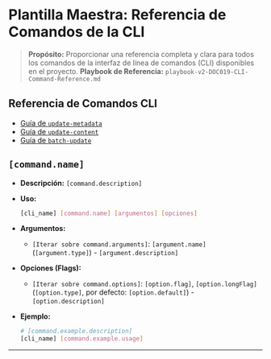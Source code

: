 # Plantilla Maestra: Referencia de Comandos de la CLI

> **Propósito:** Proporcionar una referencia completa y clara para todos los comandos de la interfaz de línea de comandos (CLI) disponibles en el proyecto.
> **Playbook de Referencia:** `playbook-v2-DOC019-CLI-Command-Reference.md`

<!-- 
  INSTRUCCIONES PARA LA IA (Technical Scribe Agent):
  - Tu misión es generar este documento iterando sobre el array `cliReference` en el `master_blueprint.json`.
  - Para cada objeto en el array, genera una sección de comando completa como se detalla a continuación.
-->

## Referencia de Comandos CLI

- [Guía de `update-metadata`](./GUIDE-update-metadata.md)
- [Guía de `update-content`](./GUIDE-update-content.md)
- [Guía de `batch-update`](./GUIDE-batch-update.md)

## `[command.name]`

-   **Descripción:** `[command.description]`

-   **Uso:**
    ```bash
    [cli_name] [command.name] [argumentos] [opciones]
    ```

-   **Argumentos:**
    -   `[Iterar sobre command.arguments]`: `[argument.name]` (`[argument.type]`) - `[argument.description]`

-   **Opciones (Flags):**
    -   `[Iterar sobre command.options]`: `[option.flag]`, `[option.longFlag]` (`[option.type]`, por defecto: `[option.default]`) - `[option.description]`

-   **Ejemplo:**
    ```bash
    # [command.example.description]
    [cli_name] [command.example.usage]
    ```

---
